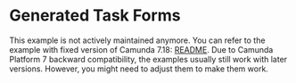 # Generated Task Forms

This example is not actively maintained anymore. You can refer to the example with fixed version of Camunda 7.18:
[README](https://github.com/camunda/camunda-bpm-examples/blob/7.18/usertask/task-form-generated/README.md).
Due to Camunda Platform 7 backward compatibility, the examples usually still work with later versions. However, you
might need to adjust them to make them work.